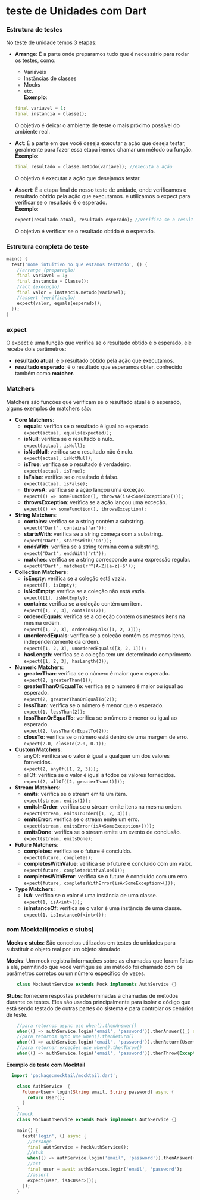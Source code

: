 # teste de Unidades com Dart

### Estrutura de testes
No teste de unidade temos 3 etapas:
- **Arrange**: É a parte onde preparamos tudo que é necessário para rodar os testes, como:
    - Variáveis
    - Instâncias de classes
    - Mocks
    - etc.</br>
    **Exemplo**:
    ```Dart 
    final variavel = 1;
    final instancia = Classe();
    ```
    
    O objetivo é deixar o ambiente de teste o mais próximo possível do ambiente real.
- **Act**: É a parte em que você deseja executar a ação que deseja testar, geralmente para fazer essa etapa iremos chamar um método ou função.</br>
    **Exemplo**:
    ```Dart
    final resultado = classe.metodo(variavel); //executa a ação
    ```
    O objetivo é executar a ação que desejamos testar.
- **Assert**: É a etapa final do nosso teste de unidade, onde verificamos o resultado obtido pela ação que executamos. e utilizamos o expect para verificar se o resultado é o esperado.</br>
    **Exemplo**:
    ```Dart
    expect(resultado atual, resultado esperado); //verifica se o resultado é o esperado
    ```
    O objetivo é verificar se o resultado obtido é o esperado.



### Estrutura completa do teste
```Dart
main() {
  test('nome intuitivo no que estamos testando', () {
    //arrange (preparação)
    final variavel = 1;
    final instancia = Classe();
    //act (execução)
    final valor = instancia.metodo(variavel);
    //assert (verificação)
    expect(valor, equals(esperado));
  });
}
```
### expect
O expect é uma função que verifica se o resultado obtido é o esperado, ele recebe dois parâmetros:
- **resultado atual**: é o resultado obtido pela ação que executamos.
- **resultado esperado**: é o resultado que esperamos obter. conhecido também como **matcher**.

### Matchers
Matchers são funções que verificam se o resultado atual é o esperado, alguns exemplos de matchers são:
- **Core Matchers**: 
    - **equals**: verifica se o resultado é igual ao esperado.</br>
    `expect(actual, equals(expected));`
    - **isNull**: verifica se o resultado é nulo.</br>
    `expect(actual, isNull);`
    - **isNotNull**: verifica se o resultado não é nulo.</br>
    `expect(actual, isNotNull);`
    - **isTrue**: verifica se o resultado é verdadeiro.</br>
    `expect(actual, isTrue);`
    - **isFalse**: verifica se o resultado é falso.</br>
    `expect(actual, isFalse);`
    - **throwsA**: verifica se a ação lançou uma exceção.</br>
    `expect(() => someFunction(), throwsA(isA<SomeException>()));`
    - **throwsException**: verifica se a ação lançou uma exceção.</br>
    `expect(() => someFunction(), throwsException);`
- **String Matchers**:
    - **contains**: verifica se a string contém a substring.</br>
    `expect('Dart', contains('ar'));`
    - **startsWith**: verifica se a string começa com a substring.</br>
    `expect('Dart', startsWith('Da'));`
    - **endsWith**: verifica se a string termina com a substring.</br>
    `expect('Dart', endsWith('rt'));`
    - **matches**: verifica se a string corresponde a uma expressão regular.</br>
    `expect('Dart', matches(r'^[A-Z][a-z]+$'));`
- **Collection Matchers**:
    - **isEmpty**: verifica se a coleção está vazia.</br>
    `expect([], isEmpty);`
    - **isNotEmpty**: verifica se a coleção não está vazia.</br>
    `expect([1], isNotEmpty);`
    - **contains**: verifica se a coleção contém um item.</br>
    `expect([1, 2, 3], contains(2));`
    - **orderedEquals**: verifica se a coleção contém os mesmos itens na mesma ordem.</br>
    `expect([1, 2, 3], orderedEquals([1, 2, 3]));`
    - **unorderedEquals**: verifica se a coleção contém os mesmos itens, independentemente da ordem.</br>
    `expect([1, 2, 3], unorderedEquals([3, 2, 1]));`
    - **hasLength**: verifica se a coleção tem um determinado comprimento.</br>
    `expect([1, 2, 3], hasLength(3));`
- **Numeric Matchers**:
    - **greaterThan**: verifica se o número é maior que o esperado.</br>
    `expect(2, greaterThan(1));`
    - **greaterThanOrEqualTo**: verifica se o número é maior ou igual ao esperado.</br>
    `expect(2, greaterThanOrEqualTo(2));`
    - **lessThan**: verifica se o número é menor que o esperado.</br>
    `expect(1, lessThan(2));`
    - **lessThanOrEqualTo**: verifica se o número é menor ou igual ao esperado.</br>
    `expect(2, lessThanOrEqualTo(2));`
    - **closeTo**: verifica se o número está dentro de uma margem de erro.</br>
    `expect(2.0, closeTo(2.0, 0.1));`
- **Custom Matchers**:
    - anyOf: verifica se o valor é igual a qualquer um dos valores fornecidos.</br>
    `expect(2, anyOf([1, 2, 3]));`
    - allOf: verifica se o valor é igual a todos os valores fornecidos.</br>
    `expect(2, allOf([2, greaterThan(1)]));`
- **Stream Matchers**:
    - **emits**: verifica se o stream emite um item.</br>
    `expect(stream, emits(1));`
    - **emitsInOrder**: verifica se o stream emite itens na mesma ordem.</br>
    `expect(stream, emitsInOrder([1, 2, 3]));`
    - **emitsError**: verifica se o stream emite um erro.</br>
    `expect(stream, emitsError(isA<SomeException>()));`
    - **emitsDone**: verifica se o stream emite um evento de conclusão.</br>
    `expect(stream, emitsDone);`
- **Future Matchers**:
    - **completes**: verifica se o future é concluído.</br>
    `expect(future, completes);`
    - **completesWithValue**: verifica se o future é concluído com um valor.</br>
    `expect(future, completesWithValue(1));`
    - **completesWithError**: verifica se o future é concluído com um erro.</br>
    `expect(future, completesWithError(isA<SomeException>()));`
- **Type Matchers**:
    - **isA**: verifica se o valor é uma instância de uma classe.</br>
    `expect(1, isA<int>());`
    - **isInstanceOf**: verifica se o valor é uma instância de uma classe.</br>
    `expect(1, isInstanceOf<int>());`

### com Mocktail(mocks e stubs)

**Mocks e stubs**: São conceitos utilizados em testes de unidades para substituir o objeto real por um objeto simulado.

**Mocks**: Um mock registra informações sobre as chamadas que foram feitas a ele, permitindo que você verifique se um método foi chamado com os parâmetros corretos ou um número específico de vezes.
```Dart
    class MockAuthService extends Mock implements AuthService {}
```

**Stubs**: fornecem respostas predeterminadas a chamadas de métodos durante os testes. Eles são usados principalmente para isolar o código que está sendo testado de outras partes do sistema e para controlar os cenários de teste.
```Dart
    //para retornos async use when().thenAnswer()
    when(() => authService.login('email', 'password')).thenAnswer((_) async => User());
    //para retornos sync use when().thenReturn()
    when(() => authService.login('email', 'password')).thenReturn(User());
    //para retornar exceções use when().thenThrow()
    when(() => authService.login('email', 'password')).thenThrow(Exception());
```
**Exemplo de teste com Mocktail**
```Dart
  import 'package:mocktail/mocktail.dart';

    class AuthService  {
      Future<User> login(String email, String password) async {
        return User();
      } 
    }
    //mock
    class MockAuthService extends Mock implements AuthService {}

    main() {
      test('login', () async {
        //arrange
        final authService = MockAuthService(); 
        //stub
        when(() => authService.login('email', 'password')).thenAnswer((_) async => User());
        //act
        final user = await authService.login('email', 'password');
        //assert
        expect(user, isA<User>());
      });
    }



```